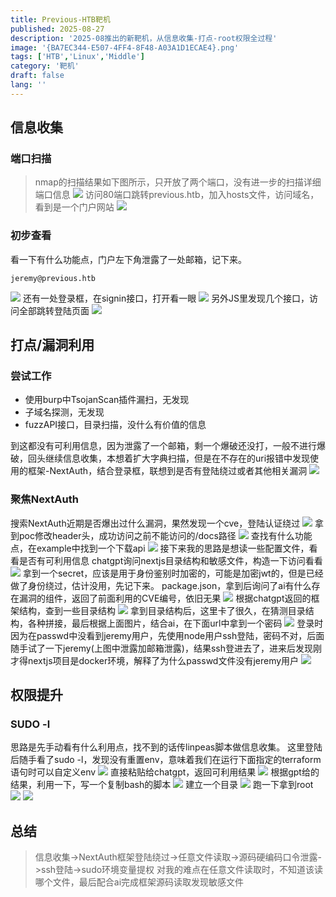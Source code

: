 ```yaml
---
title: Previous-HTB靶机
published: 2025-08-27
description: '2025-08推出的新靶机，从信息收集-打点-root权限全过程'
image: '{BA7EC344-E507-4FF4-8F48-A03A1D1ECAE4}.png'
tags: ['HTB','Linux','Middle']
category: '靶机'
draft: false 
lang: ''
---
```

## 信息收集
### 端口扫描
> nmap的扫描结果如下图所示，只开放了两个端口，没有进一步的扫描详细端口信息
> ![](https://impos1.oss-cn-beijing.aliyuncs.com/%7B116C8FE2-56A0-4F9C-AEE6-3044A3470601%7D%20(1).png)
访问80端口跳转previous.htb，加入hosts文件，访问域名，看到是一个门户网站
![](https://impos1.oss-cn-beijing.aliyuncs.com/%7B736EE907-A47C-4B6E-9350-3D359E1E855D%7D.png)
### 初步查看
看一下有什么功能点，门户左下角泄露了一处邮箱，记下来。
``` 
jeremy@previous.htb
``` 
![](https://impos1.oss-cn-beijing.aliyuncs.com/%7B5CF3A4F2-EA20-4F98-944F-BE9D370679DB%7D.png)
还有一处登录框，在signin接口，打开看一眼
![](https://impos1.oss-cn-beijing.aliyuncs.com/%7B64909849-1F51-4653-AF3E-DE52B0C48BFE%7D.png)
另外JS里发现几个接口，访问全部跳转登陆页面
![](https://impos1.oss-cn-beijing.aliyuncs.com/%7B3DCFF8F9-73CD-46AF-AB04-4B74F13478C1%7D.png)
## 打点/漏洞利用
### 尝试工作
- 使用burp中TsojanScan插件漏扫，无发现
- 子域名探测，无发现
- fuzzAPI接口，目录扫描，没什么有价值的信息

到这都没有可利用信息，因为泄露了一个邮箱，剩一个爆破还没打，一般不进行爆破，回头继续信息收集，本想着扩大字典扫描，但是在不存在的uri报错中发现使用的框架-NextAuth，结合登录框，联想到是否有登陆绕过或者其他相关漏洞
![](https://impos1.oss-cn-beijing.aliyuncs.com/5d6ddec9-edaf-4fb3-b57d-9e10f7f8f038.png)
### 聚焦NextAuth
搜索NextAuth近期是否爆出过什么漏洞，果然发现一个cve，登陆认证绕过
![](https://impos1.oss-cn-beijing.aliyuncs.com/%7B7D35B81B-D6E7-40AE-90D3-3A26E0EC522D%7D.png)
拿到poc修改header头，成功访问之前不能访问的/docs路径
![](https://impos1.oss-cn-beijing.aliyuncs.com/%7BE154EF6A-71CE-48D7-856E-12FB25146EFD%7D.png)
查找有什么功能点，在example中找到一个下载api
![](https://impos1.oss-cn-beijing.aliyuncs.com/%7B8F8AFC21-EB46-4381-9230-05C07EFE9872%7D.png)
接下来我的思路是想读一些配置文件，看看是否有可利用信息
chatgpt询问nextjs目录结构和敏感文件，构造一下访问看看
![](https://impos1.oss-cn-beijing.aliyuncs.com/%7B538B9C3A-C177-4988-B8D6-34F23842E7CF%7D.png)
拿到一个secret，应该是用于身份鉴别时加密的，可能是加密jwt的，但是已经做了身份绕过，估计没用，先记下来。
package.json，拿到后询问了ai有什么存在漏洞的组件，返回了前面利用的CVE编号，依旧无果
![](https://impos1.oss-cn-beijing.aliyuncs.com/%7B4CBB34D5-30E6-44A1-9E9B-704F95628306%7D.png)
根据chatgpt返回的框架结构，查到一些目录结构
![](https://impos1.oss-cn-beijing.aliyuncs.com/%7BA02EE89E-3B83-4F51-A2B3-C4FAD2208363%7D.png)
拿到目录结构后，这里卡了很久，在猜测目录结构，各种拼接，最后根据上面图片，结合ai，在下面url中拿到一个密码
![](https://impos1.oss-cn-beijing.aliyuncs.com/%7B3A3F35B2-0384-4A8B-8D8A-4374AD127059%7D.png)
登录时因为在passwd中没看到jeremy用户，先使用node用户ssh登陆，密码不对，后面随手试了一下jeremy(上图中泄露加邮箱泄露)，结果ssh登进去了，进来后发现刚才得nextjs项目是docker环境，解释了为什么passwd文件没有jeremy用户
![](https://impos1.oss-cn-beijing.aliyuncs.com/aa2e51e0-0065-44a7-b26a-0fba054802dc.png)
## 权限提升
### SUDO&nbsp;-l
思路是先手动看有什么利用点，找不到的话传linpeas脚本做信息收集。
这里登陆后随手看了sudo&nbsp;-l，发现没有重置env，意味着我们在运行下面指定的terraform语句时可以自定义env
![](https://impos1.oss-cn-beijing.aliyuncs.com/%7BB2AFDCA2-83BA-4920-BC76-82C0A01F251E%7D.png)
直接粘贴给chatgpt，返回可利用结果
![](https://impos1.oss-cn-beijing.aliyuncs.com/%7B8B7A1EAC-2E9E-47C8-8911-9C4769B36612%7D.png)
根据gpt给的结果，利用一下，写一个复制bash的脚本
![](https://impos1.oss-cn-beijing.aliyuncs.com/%7B196EECA2-71AB-4139-B5BD-C421EF0E2074%7D.png)
建立一个目录
![](https://impos1.oss-cn-beijing.aliyuncs.com/%7B2334E0BD-5D54-4C04-B6D0-462B3542D6C2%7D.png)
跑一下拿到root
![](https://impos1.oss-cn-beijing.aliyuncs.com/%7BF70CF380-39A1-473D-BCC6-D1D8312A5F6E%7D.png)
![](https://impos1.oss-cn-beijing.aliyuncs.com/78cc8695-77e7-4264-a292-0ffee573af47.png)
## 总结
> 信息收集->NextAuth框架登陆绕过->任意文件读取->源码硬编码口令泄露->ssh登陆->sudo环境变量提权
> 对我的难点在任意文件读取时，不知道该读哪个文件，最后配合ai完成框架源码读取发现敏感文件